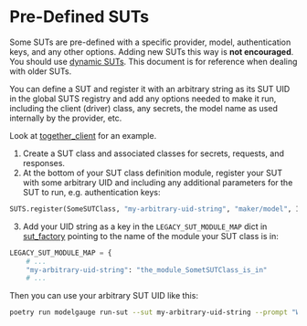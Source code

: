 # Pre-Defined SUTs

Some SUTs are pre-defined with a specific provider, model, authentication keys, and
any other options. Adding new SUTs this way is **not encouraged**. You should use
[dynamic SUTs](./suts-how-to.md#dynamic). This document is for reference when
dealing with older SUTs.

You can define a SUT and register it with an arbitrary string as its SUT UID in the global SUTS registry and add any options needed to make it run, including the client (driver) class, any secrets, the model name as used internally by the provider, etc.

Look at [together_client](../src/modelgauge/suts/together_client.py) for an example.

1. Create a SUT class and associated classes for secrets, requests, and responses.
2. At the bottom of your SUT class definition module, register your SUT with some arbitrary UID and including any additional parameters for the SUT to run, e.g. authentication keys:

```python
SUTS.register(SomeSUTClass, "my-arbitrary-uid-string", "maker/model", InjectSecret(SomeKey))
```

3. Add your UID string as a key in the `LEGACY_SUT_MODULE_MAP` dict in [sut_factory](../src/modelgauge/sut_factory.py) pointing to the name of the module your SUT class is in:

```python
LEGACY_SUT_MODULE_MAP = {
    # ...
    "my-arbitrary-uid-string": "the_module_SometSUTClass_is_in"
    # ...
```

Then you can use your arbitrary SUT UID like this:

```bash
poetry run modelgauge run-sut --sut my-arbitrary-uid-string --prompt "Why did the chicken cross the road?"
```
